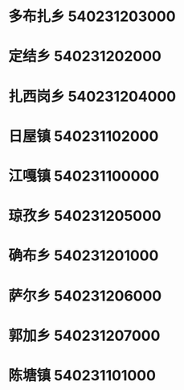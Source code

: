 # 多布扎乡 540231203000
# 定结乡 540231202000
# 扎西岗乡 540231204000
# 日屋镇 540231102000
# 江嘎镇 540231100000
# 琼孜乡 540231205000
# 确布乡 540231201000
# 萨尔乡 540231206000
# 郭加乡 540231207000
# 陈塘镇 540231101000

